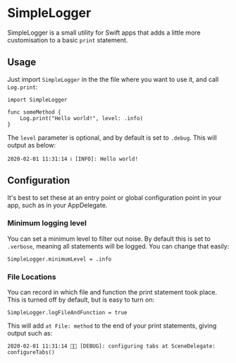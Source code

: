 # SimpleLogger

SimpleLogger is a small utility for Swift apps that adds a little more customisation to a basic `print` statement.

## Usage

Just import `SimpleLogger` in the the file where you want to use it, and call `Log.print`:

```
import SimpleLogger

func someMethod {
    Log.print("Hello world!", level: .info)
}
```

The `level` parameter is optional, and by default is set to  `.debug`. This will output as below:

```
2020-02-01 11:31:14 ℹ️ [INFO]: Hello world!
```

## Configuration

It's best to set these at an entry point or global configuration point in your app, such as in your AppDelegate.

### Minimum logging level

You can set a minimum level to filter out noise. By default this is set to `.verbose`, meaning all statements will be logged. You can change that easily:

```
SimpleLogger.minimumLevel = .info
```

### File Locations

You can record in which file and function the print statement took place. This is turned off by default, but is easy to turn on:

```
SimpleLogger.logFileAndFunction = true
```

This will add `at File: method` to the end of your print statements, giving output such as:

```
2020-02-01 11:31:14 👨‍💻 [DEBUG]: configuring tabs at SceneDelegate: configureTabs()
```
